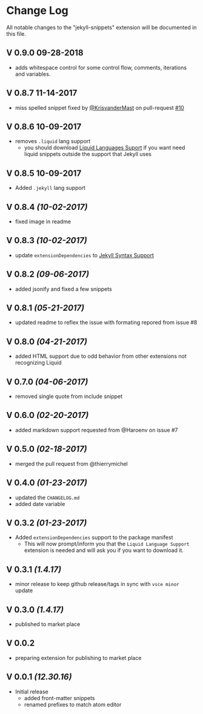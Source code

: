 # Change Log
All notable changes to the "jekyll-snippets" extension will be documented in this file.

## V 0.9.0 09-28-2018
* adds whitespace control for some control flow, comments, iterations and variables.

## V 0.8.7 11-14-2017
* miss spelled snippet fixed by [@KrisvanderMast](https://github.com/KrisvanderMast) on pull-request [#10](https://github.com/ginfuru/vscode-jekyll-snippets/pull/10)

## V 0.8.6 10-09-2017
* removes `.liquid` lang support
   * you should download [Liquid Languages Suport](https://marketplace.visualstudio.com/items?itemName=neilding.language-liquid) if you want need liquid snippets outside the support that Jekyll uses

## V 0.8.5 10-09-2017
* Added `.jekyll` lang support

## V 0.8.4 _(10-02-2017)_
* fixed image in readme

## V 0.8.3 _(10-02-2017)_
* update `extensionDependencies` to [Jekyll Syntax Support](https://marketplace.visualstudio.com/items?itemName=ginfuru.ginfuru-vscode-jekyll-syntax)

## V 0.8.2 _(09-06-2017)_
* added jsonify and fixed a few snippets

## V 0.8.1 _(05-21-2017)_
* updated readme to reflex the issue with formating repored from issue #8

## V 0.8.0 _(04-21-2017)_
* added HTML support due to odd behavior from other extensions not recognizing Liquid

## V 0.7.0 _(04-06-2017)_
* removed single quote from include snippet

## V 0.6.0 _(02-20-2017)_
* added markdown support requested from @Haroenv on issue #7

## V 0.5.0 _(02-18-2017)_
* merged the pull request from @thierrymichel

## V 0.4.0 _(01-23-2017)_
* updated the `CHANGELOG.md`
* added date variable

## V 0.3.2 _(01-23-2017)_
* Added `extensionDependencies` support to the package manifest
  * This will now prompt/inform you that the `Liquid Language Support` extension is needed and will ask you if you want to download it. 

## V 0.3.1 _(1.4.17)_
* minor release to keep github release/tags in sync with `vsce minor` update

## V 0.3.0 _(1.4.17)_
* published to market place

## V 0.0.2
* preparing extension for publishing to market place

## V 0.0.1 _(12.30.16)_
* Initial release
  * added front-matter snippets
  * renamed prefixes to match atom editor
